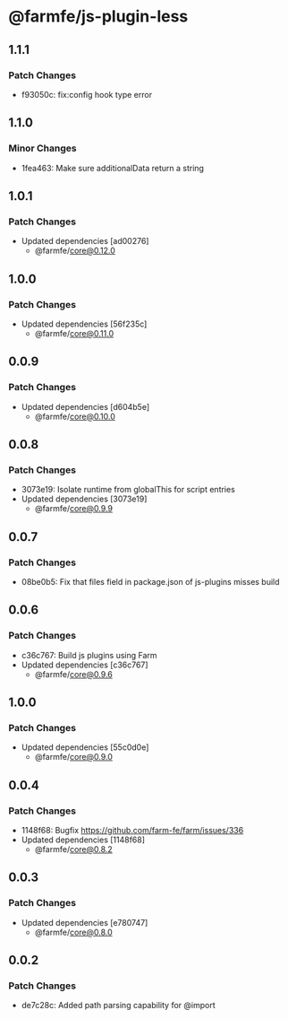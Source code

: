 # @farmfe/js-plugin-less

## 1.1.1

### Patch Changes

- f93050c: fix:config hook type error

## 1.1.0

### Minor Changes

- 1fea463: Make sure additionalData return a string

## 1.0.1

### Patch Changes

- Updated dependencies [ad00276]
  - @farmfe/core@0.12.0

## 1.0.0

### Patch Changes

- Updated dependencies [56f235c]
  - @farmfe/core@0.11.0

## 0.0.9

### Patch Changes

- Updated dependencies [d604b5e]
  - @farmfe/core@0.10.0

## 0.0.8

### Patch Changes

- 3073e19: Isolate runtime from globalThis for script entries
- Updated dependencies [3073e19]
  - @farmfe/core@0.9.9

## 0.0.7

### Patch Changes

- 08be0b5: Fix that files field in package.json of js-plugins misses build

## 0.0.6

### Patch Changes

- c36c767: Build js plugins using Farm
- Updated dependencies [c36c767]
  - @farmfe/core@0.9.6

## 1.0.0

### Patch Changes

- Updated dependencies [55c0d0e]
  - @farmfe/core@0.9.0

## 0.0.4

### Patch Changes

- 1148f68: Bugfix https://github.com/farm-fe/farm/issues/336
- Updated dependencies [1148f68]
  - @farmfe/core@0.8.2

## 0.0.3

### Patch Changes

- Updated dependencies [e780747]
  - @farmfe/core@0.8.0

## 0.0.2

### Patch Changes

- de7c28c: Added path parsing capability for @import
